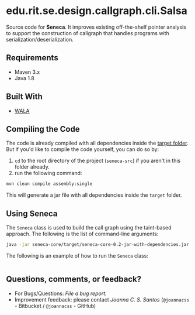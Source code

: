 # edu.rit.se.design.callgraph.cli.Salsa

Source code for **Seneca**.
It improves existing off-the-shelf pointer analysis to support the construction of callgraph that handles programs with serialization/deserialization.


## Requirements 

* Maven 3.x
* Java 1.8

## Built With 
* [WALA](https://github.com/WALA/wala)


## Compiling the Code

The code is already compiled with all dependencies inside the [target folder](target/seneca-0.2-jar-with-dependencies.jar).
But if you'd like to compile the code yourself, you can do so by:

1. `cd` to the root directory of the project (`seneca-src`) if you aren't in this folder already.
2. run the following command:

```bash
mvn clean compile assembly:single
```
This will generate a jar file with all dependencies inside the `target` folder.




## Using Seneca

The `Seneca` class is used to build the call graph using the taint-based approach.
The following is the list of command-line arguments:

```bash
java -jar seneca-core/target/seneca-core-0.2-jar-with-dependencies.jar
```

The following is an example of how to run the `Seneca` class:

```bash
```


## Questions, comments, or feedback?  
* For Bugs/Questions: *File a bug report.*
* Improvement feedback: please contact *Joanna C. S. Santos* (`@joannacss` - Bitbucket / `@joannacss` - GitHub)


